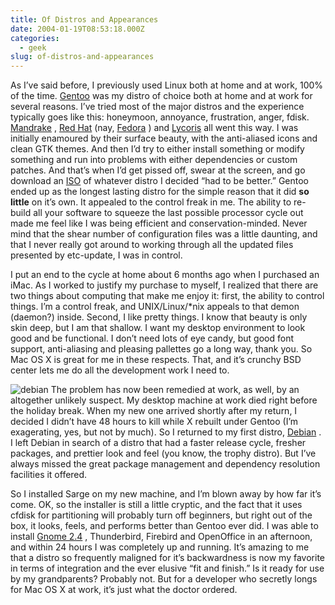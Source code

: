 ```yaml
---
title: Of Distros and Appearances
date: 2004-01-19T08:53:18.000Z
categories:
  - geek
slug: of-distros-and-appearances
---
```

As I’ve said before, I previously used Linux both at home and at work, 100% of the time. [Gentoo][1]  was my distro of choice both at home and at work for several reasons. I’ve tried most of the major distros and the experience typically goes like this: honeymoon, annoyance, frustration, anger, fdisk. [Mandrake][2] , [Red Hat][3]  (nay, [Fedora][4] ) and [Lycoris][5]  all went this way. I was initially enamoured by their surface beauty, with the anti-aliased icons and clean GTK themes. And then I’d try to either install something or modify something and run into problems with either dependencies or custom patches. And that’s when I’d get pissed off, swear at the screen, and go download an [ISO][6]  of whatever distro I decided “had to be better.” Gentoo ended up as the longest lasting distro for the simple reason that it did **so little** on it’s own. It appealed to the control freak in me. The ability to re-build all your software to squeeze the last possible processor cycle out made me feel like I was being efficient and conservation-minded. Never mind that the shear number of configuration files was a little daunting, and that I never really got around to working through all the updated files presented by etc-update, I was in control.

I put an end to the cycle at home about 6 months ago when I purchased an iMac. As I worked to justify my purchase to myself, I realized that there are two things about computing that make me enjoy it: first, the ability to control things. I’m a control freak, and UNIX/Linux/*nix appeals to that demon (daemon?) inside. Second, I like pretty things. I know that beauty is only skin deep, but I am that shallow. I want my desktop environment to look good and be functional. I don’t need lots of eye candy, but good font support, anti-aliasing and pleasing pallettes go a long way, thank you. So Mac OS X is great for me in these respects. That, and it’s crunchy BSD center lets me do all the development work I need to.

![debian][7] The problem has now been remedied at work, as well, by an altogether unlikely suspect. My desktop machine at work died right before the holiday break. When my new one arrived shortly after my return, I decided I didn’t have 48 hours to kill while X rebuilt under Gentoo (I’m exagerating, yes, but not by much). So I returned to my first distro, [Debian][8] . I left Debian in search of a distro that had a faster release cycle, fresher packages, and prettier look and feel (you know, the trophy distro). But I’ve always missed the great package management and dependency resolution facilities it offered.

So I installed Sarge on my new machine, and I’m blown away by how far it’s come. OK, so the installer is still a little cryptic, and the fact that it uses cfdisk for partitioning will probably turn off beginners, but right out of the box, it looks, feels, and performs better than Gentoo ever did. I was able to install [Gnome 2.4][9] , Thunderbird, Firebird and OpenOffice in an afternoon, and within 24 hours I was completely up and running. It’s amazing to me that a distro so frequently maligned for it’s backwardness is now my favorite in terms of integration and the ever elusive “fit and finish.” Is it ready for use by my grandparents? Probably not. But for a developer who secretly longs for Mac OS X at work, it’s just what the doctor ordered.



 [1]: http://www.gentoo.org
 [2]: http://www.mandrake.com
 [3]: http://www.redhat.com
 [4]: http://fedora.redhat.com
 [5]: http://lycoris.com/
 [6]: http://linuxiso.org
 [7]: http://www.yergler.net/averages/archives/images/debian.png/debian.png
 [8]: http://www.debian.org
 [9]: http://gnome.org
